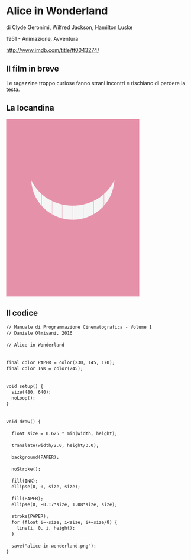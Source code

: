 # Alice in Wonderland

di Clyde Geronimi, Wilfred Jackson, Hamilton Luske

1951 - Animazione, Avventura

http://www.imdb.com/title/tt0043274/

## Il film in breve
Le ragazzine troppo curiose fanno strani incontri e rischiano di perdere la testa.

## La locandina
<img src="alice-in-wonderland.png"  width="360px" title="Alice in Wonderland">


## Il codice
```processing
// Manuale di Programmazione Cinematografica - Volume 1
// Daniele Olmisani, 2016

// Alice in Wonderland


final color PAPER = color(230, 145, 170);
final color INK = color(245);


void setup() {
  size(480, 640);
  noLoop();
}


void draw() {
  
  float size = 0.625 * min(width, height);
  
  translate(width/2.0, height/3.0);
  
  background(PAPER);
  
  noStroke();
  
  fill(INK);
  ellipse(0, 0, size, size);
  
  fill(PAPER);
  ellipse(0, -0.17*size, 1.08*size, size);
  
  stroke(PAPER);
  for (float i=-size; i<size; i+=size/8) {
    line(i, 0, i, height); 
  }
  
  save("alice-in-wonderland.png");
}
```
